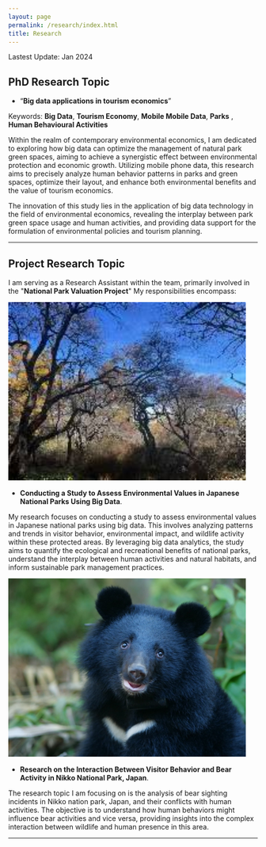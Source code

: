 ```yaml
---
layout: page
permalink: /research/index.html
title: Research
---
```


Lastest Update: Jan 2024

## PhD Research Topic 

- “**Big data applications in tourism economics**”<br>

Keywords:  **Big Data**, **Tourism Economy**, **Mobile Mobile Data**, **Parks** , **Human Behavioural Activities**<br> 

Within the realm of contemporary environmental economics, I am dedicated to exploring how big data can optimize the management of natural park green spaces, aiming to achieve a synergistic effect between environmental protection and economic growth. Utilizing mobile phone data, this research aims to precisely analyze human behavior patterns in parks and green spaces, optimize their layout, and enhance both environmental benefits and the value of tourism economics. <br>

The innovation of this study lies in the application of big data technology in the field of environmental economics, revealing the interplay between park green space usage and human activities, and providing data support for the formulation of environmental policies and tourism planning. <br>


---

## Project Research Topic

 I am serving as a Research Assistant within the team, primarily involved in the "**National Park Valuation Project**" My responsibilities encompass:<br>

 <img src="/images/nature1.jpg" class="floatpic" width="480" height="360"><br>
 
 
-  **Conducting a Study to Assess Environmental Values in Japanese National Parks Using Big Data**.<br>


My research focuses on conducting a study to assess environmental values in Japanese national parks using big data. This involves analyzing patterns and trends in visitor behavior, environmental impact, and wildlife activity within these protected areas. By leveraging big data analytics, the study aims to quantify the ecological and recreational benefits of national parks, understand the interplay between human activities and natural habitats, and inform sustainable park management practices. <br>

   
<img src="/images/bear1.jpg" class="floatpic" width="480" height="360"><br>


- **Research on the Interaction Between Visitor Behavior and Bear Activity in Nikko National Park, Japan**.<br>

The research topic I am focusing on is the analysis of bear sighting incidents in Nikko nation park, Japan, and their conflicts with human activities. The objective is to understand how human behaviors might influence bear activities and vice versa, providing insights into the complex interaction between wildlife and human presence in this area.<br>


---
